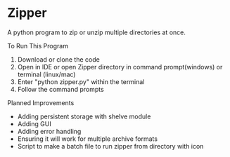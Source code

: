 # Zipper
A python program to zip or unzip multiple directories at once.

To Run This Program
1. Download or clone the code
2. Open in IDE or open Zipper directory in command prompt(windows) or terminal
(linux/mac)
3. Enter "python zipper.py" within the terminal
4. Follow the command prompts

Planned Improvements
- Adding persistent storage with shelve module
- Adding GUI
- Adding error handling
- Ensuring it will work for multiple archive formats
- Script to make a batch file to run zipper from directory with icon